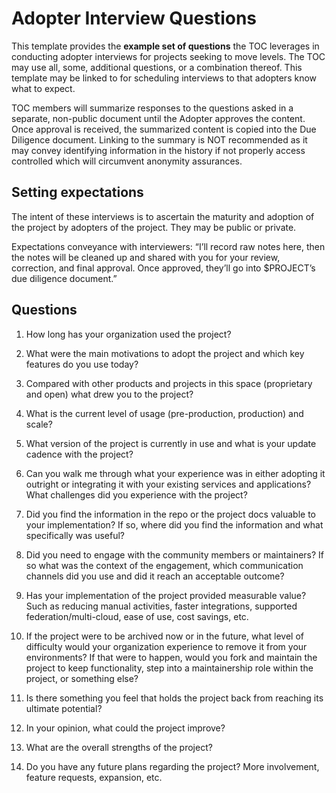 # Adopter Interview Questions

This template provides the **example set of questions** the TOC leverages in conducting adopter interviews for projects seeking to move levels. The TOC may use all, some, additional questions, or a combination thereof. This template may be linked to for scheduling interviews to that adopters know what to expect.

TOC members will summarize responses to the questions asked in a separate, non-public document until the Adopter approves the content. Once approval is received, the summarized content is copied into the Due Diligence document. Linking to the summary is NOT recommended as it may convey identifying information in the history if not properly access controlled which will circumvent anonymity assurances.

## Setting expectations

The intent of these interviews is to ascertain the maturity and adoption of the project by adopters of the project. They may be public or private.

Expectations conveyance with interviewers: “I’ll record raw notes here, then the notes will be cleaned up and shared with you for your review, correction, and final approval. Once approved, they’ll go into $PROJECT’s due diligence document.”

## Questions

1. How long has your organization used the project?

2. What were the main motivations to adopt the project and which key features do you use today?

3. Compared with other products and projects in this space (proprietary and open) what drew you to the project?

4. What is the current level of usage (pre-production, production) and scale?

5. What version of the project is currently in use and what is your update cadence with the project?

6. Can you walk me through what your experience was in either adopting it outright or integrating it with your existing services and applications? What challenges did you experience with the project?

7. Did you find the information in the repo or the project docs valuable to your implementation? If so, where did you find the information and what specifically was useful?

8. Did you need to engage with the community members or maintainers? If so what was the context of the engagement, which communication channels did you use and did it reach an acceptable outcome?

9. Has your implementation of the project provided measurable value? Such as reducing manual activities, faster integrations, supported federation/multi-cloud, ease of use, cost savings, etc.

10. If the project were to be archived now or in the future, what level of difficulty would your organization experience to remove it from your environments? If that were to happen, would you fork and maintain the project to keep functionality, step into a maintainership role within the project, or something else?

11. Is there something you feel that holds the project back from reaching its ultimate potential?

12. In your opinion, what could the project improve?

13. What are the overall strengths of the project?

14. Do you have any future plans regarding the project? More involvement, feature requests, expansion, etc.